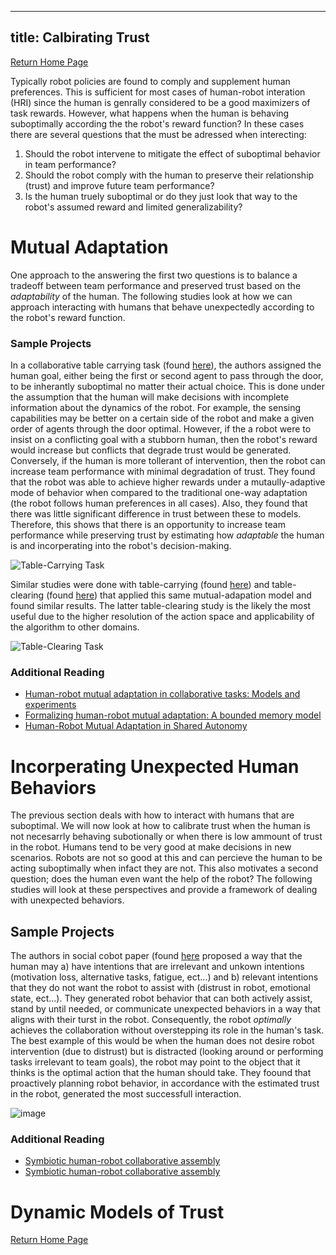 
---
title: Calbirating Trust
---

[Return Home Page](../index.md)

Typically robot policies are found to comply and supplement human preferences. This is sufficient for most cases of human-robot interation (HRI) since the human is genrally considered to be a good maximizers of task rewards.  However, what happens when the human is behaving suboptimally according the the robot's reward function? In these cases there are several questions that the must be adressed when interecting:

1. Should the robot intervene to mitigate the effect of suboptimal behavior in team performance?
2. Should the robot comply with the human to preserve their relationship (trust) and improve future team performance?
3. Is the human truely suboptimal or do they just look that way to the robot's assumed reward and limited generalizability?  

# Mutual Adaptation
One approach to the answering the first two questions is to balance a tradeoff between team performance and preserved trust based on the _adaptability_ of the human. The following studies look at how we can approach interacting with humans that behave unexpectedly according to the robot's reward function.

### Sample Projects
In a collaborative table carrying task (found [here](https://journals.sagepub.com/doi/10.1177/0278364917690593?icid=int.sj-abstract.similar-articles.3)), the authors assigned the human goal, either being the first or second agent to pass through the door, to be inherantly suboptimal no matter their actual choice. This is done under the assumption that the human will make decisions with incomplete information about the dynamics of the robot. For example, the sensing capabilities may be better on a certain side of the robot and make a given order of agents through the door optimal. However, if the a robot were to insist on a conflicting goal with a stubborn human, then the robot's reward would increase but conflicts that degrade trust would be generated. Conversely, if the human is more tollerant of intervention, then the robot can increase team performance with minimal degradation of trust. They found that the robot was able to achieve higher rewards under a mutaully-adaptive mode of behavior when compared to the traditional one-way adaptation (the robot follows human preferences in all cases). Also, they found that there was little significant difference in trust between these to models.  Therefore, this shows that there is an opportunity to increase team performance while preserving trust by estimating how _adaptable_ the human is and incorperating into the robot's decision-making.

![Table-Carrying Task](https://user-images.githubusercontent.com/62581907/163048246-85f3c24b-0f8b-4946-a6fa-4f4c4c19aa14.png)

Similar studies were done with table-carrying (found [here](https://ieeexplore.ieee.org/abstract/document/7451736?casa_token=O9MJeLpLVjEAAAAA:dZ8wx4hJri3LY_tx9bdiQhvKDuqQqrv5iN9On3Sic7LRHzF47O9tovLZWJVmFIa6HQy5sK7TJA)) and table-clearing (found [here](https://arxiv.org/abs/1701.07851)) that applied this same mutual-adapation model and found similar results. The latter table-clearing study is the likely the most useful due to the higher resolution of the action space and applicability of the algorithm to other domains.

![Table-Clearing Task](https://user-images.githubusercontent.com/62581907/163049599-7651d521-52fc-4274-a50d-dfac1a2f156a.png)

### Additional Reading
+ [Human-robot mutual adaptation in collaborative tasks: Models and experiments](https://journals.sagepub.com/doi/10.1177/0278364917690593?icid=int.sj-abstract.similar-articles.3)
+ [Formalizing human-robot mutual adaptation: A bounded memory model](https://ieeexplore.ieee.org/abstract/document/7451736?casa_token=O9MJeLpLVjEAAAAA:dZ8wx4hJri3LY_tx9bdiQhvKDuqQqrv5iN9On3Sic7LRHzF47O9tovLZWJVmFIa6HQy5sK7TJA)
+ [Human-Robot Mutual Adaptation in Shared Autonomy](https://arxiv.org/abs/1701.07851)


# Incorperating Unexpected Human Behaviors
The previous section deals with how to interact with humans that are suboptimal. We will now look at how to calibrate trust when the human is not necesarrly behaving subotionally or when there is low ammount of trust in the robot.  Humans tend to be very good at make decisions in new scenarios. Robots are not so good at this and can percieve the human to be acting suboptimally when infact they are not. This also motivates a second question; does the human even want the help of the robot? The following studies will look at these perspectives and provide a framework of dealing with unexpected behaviors.

## Sample Projects
The authors in social cobot paper (found [here](https://www.sciencedirect.com/science/article/abs/pii/S0007850619301593?casa_token=APqvpoaiT1QAAAAA:4ttyWewDfeyilQtHYyGLGREwu3nwPehZK1i5IYSaVh0iFgt3c6o3e-GGg1HYReu2-2yi98CnbC8) proposed a way that the human may a) have intentions that are irrelevant and unkown intentions (motivation loss, alternative tasks, fatigue, ect...) and b) relevant intentions that they do not want the robot to assist with (distrust in robot, emotional state, ect...). They generated robot behavior that can both actively assist, stand by until needed, or communicate unexpected behaviors in a way that aligns with their turst in the robot. Consequently, the robot _optimally_ achieves the collaboration without overstepping its role in the human's task. The best example of this would be when the human does not desire robot intervention (due to distrust) but is distracted (looking around or performing tasks irrelevant to team goals), the robot may point to the object that it thinks is the optimal action that the human should take. They foound that proactively planning robot behavior, in accordance with the estimated trust in the robot, generated the most successfull interaction.

![image](https://user-images.githubusercontent.com/62581907/163053105-f85a42df-2320-4edf-86dc-62f1daa04b71.png)

### Additional Reading
+ [Symbiotic human-robot collaborative assembly](https://www.sciencedirect.com/science/article/abs/pii/S0007850619301593?casa_token=APqvpoaiT1QAAAAA:4ttyWewDfeyilQtHYyGLGREwu3nwPehZK1i5IYSaVh0iFgt3c6o3e-GGg1HYReu2-2yi98CnbC8)
+ [Symbiotic human-robot collaborative assembly](https://www.sciencedirect.com/science/article/abs/pii/S0007850619301593)


# Dynamic Models of Trust




[Return Home Page](../index.md)
